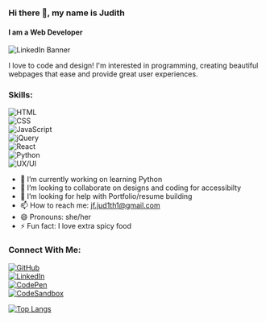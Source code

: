 ### Hi there 👋, my name is Judith 
#### I am a Web Developer 
![LinkedIn Banner](https://github.com/user-attachments/assets/0905ba41-ba81-4976-b7ba-77f9d1e6e257)


I love to code and design! I'm interested in programming, creating beautiful webpages that ease and provide great user experiences. 

### Skills:  
![HTML](https://img.shields.io/badge/HTML5-E34F26?style=for-the-badge&logo=html5&logoColor=white)  
![CSS](https://img.shields.io/badge/CSS3-1572B6?style=for-the-badge&logo=css3&logoColor=white)  
![JavaScript](https://img.shields.io/badge/JavaScript-F7DF1E?style=for-the-badge&logo=javascript&logoColor=black)  
![jQuery](https://img.shields.io/badge/jQuery-0769AD?style=for-the-badge&logo=jquery&logoColor=white)  
![React](https://img.shields.io/badge/React-61DAFB?style=for-the-badge&logo=react&logoColor=black)  
![Python](https://img.shields.io/badge/Python-3776AB?style=for-the-badge&logo=python&logoColor=white)  
![UX/UI](https://img.shields.io/badge/UX/UI-ff69b4?style=for-the-badge&logo=adobe&logoColor=white)  

- 🔭 I’m currently working on learning Python
- 👯 I’m looking to collaborate on designs and coding for accessibilty 
- 🤔 I’m looking for help with Portfolio/resume building 
- 📫 How to reach me: jf.jud1th1@gmail.com 
- 😄 Pronouns: she/her 
- ⚡ Fun fact: I love extra spicy food 


### Connect With Me:
[![GitHub](https://img.shields.io/badge/GitHub-181717?style=for-the-badge&logo=github&logoColor=white)](https://github.com/Jud1th1)  
[![LinkedIn](https://img.shields.io/badge/LinkedIn-0077B5?style=for-the-badge&logo=linkedin&logoColor=white)](https://www.linkedin.com/in/judith-jean-francoisdesigner/)  
[![CodePen](https://img.shields.io/badge/CodePen-000000?style=for-the-badge&logo=codepen&logoColor=white)](https://codepen.io/Jud1th1)  
[![CodeSandbox](https://img.shields.io/badge/CodeSandbox-181717?style=for-the-badge&logo=codesandbox&logoColor=white)](https://codesandbox.io/u/Jud1th1)  
 

[![Top Langs](https://github-readme-stats.vercel.app/api/top-langs/?username=Jud1th1)](https://github.com/anuraghazra/github-readme-stats)
